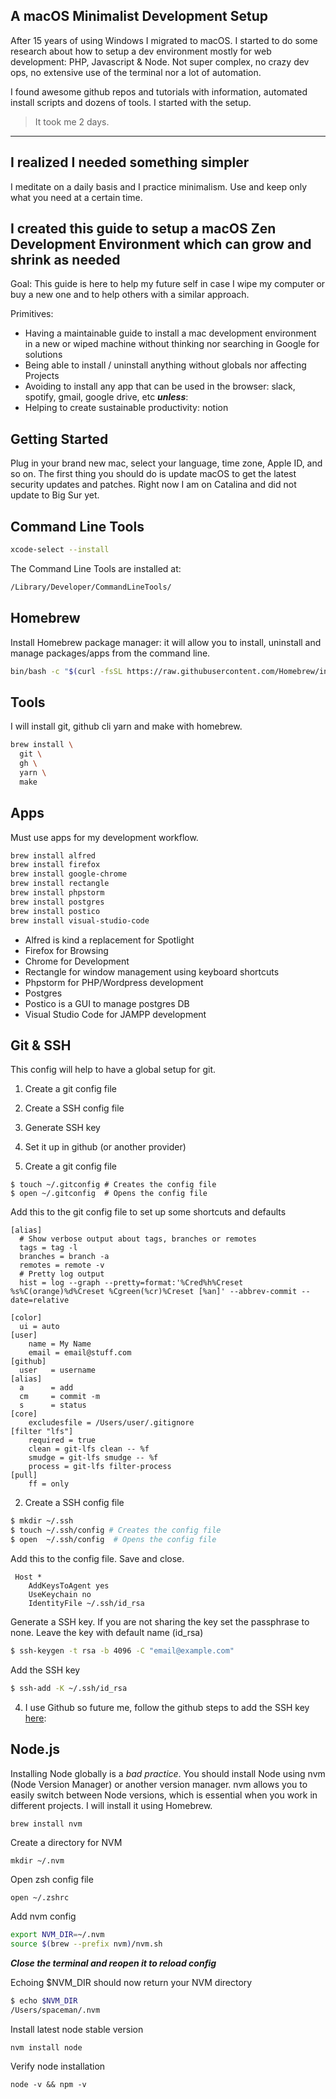 ## A macOS Minimalist Development Setup

After 15 years of using Windows I migrated to macOS. I started to do some research about how to setup a dev environment mostly for web development: PHP, Javascript & Node. Not super complex, no crazy dev ops, no extensive use of the terminal nor a lot of automation.

I found awesome github repos and tutorials with information, automated install scripts and dozens of tools. 
I started with the setup.

> It took me 2 days.  

---

## I realized I needed something simpler
I meditate on a daily basis and I practice minimalism. Use and keep only what you need at a certain time.

## I created this guide to setup a macOS Zen Development Environment which can grow and shrink as needed
Goal: This guide is here to help my future self in case I wipe my computer or buy a new one and to help others with a similar approach. 

Primitives:
- Having a maintainable guide to install a mac development environment in a new or wiped machine without thinking nor searching in Google for solutions
- Being able to install / uninstall anything without globals nor affecting Projects
- Avoiding to install any app that can be used in the browser: slack, spotify, gmail, google drive, etc ***unless***:
- Helping to create sustainable productivity: notion

## Getting Started
Plug in your brand new mac, select your language, time zone, Apple ID, and so on. The first thing you should do is update macOS to get the latest security updates and patches. Right now I am on Catalina and did not update to Big Sur yet.
## Command Line Tools
```bash
xcode-select --install
```

The Command Line Tools are installed at:
```bash
/Library/Developer/CommandLineTools/
```

## Homebrew
Install Homebrew package manager: it will allow you to install, uninstall and manage packages/apps from the command line.

```bash
bin/bash -c "$(curl -fsSL https://raw.githubusercontent.com/Homebrew/install/master/install.sh)" 
```

## Tools
I will install git, github cli yarn and make with homebrew.

```bash
brew install \
  git \
  gh \
  yarn \
  make
```

## Apps
Must use apps for my development workflow. 
```bash
brew install alfred  
brew install firefox 
brew install google-chrome 
brew install rectangle 
brew install phpstorm
brew install postgres 
brew install postico 
brew install visual-studio-code
```

- Alfred is kind a replacement for Spotlight
- Firefox for Browsing
- Chrome for Development
- Rectangle for window management using keyboard shortcuts
- Phpstorm for PHP/Wordpress development
- Postgres
- Postico is a GUI to manage postgres DB
- Visual Studio Code for JAMPP development

## Git & SSH
This config will help to have a global setup for git.

1. Create a git config file
2. Create a SSH config file
3. Generate SSH key
4. Set it up in github (or another provider)

1. Create a git config file

```
$ touch ~/.gitconfig # Creates the config file
$ open ~/.gitconfig  # Opens the config file
```

Add this to the git config file to set up some shortcuts and defaults
```text
[alias]
  # Show verbose output about tags, branches or remotes
  tags = tag -l
  branches = branch -a
  remotes = remote -v
  # Pretty log output
  hist = log --graph --pretty=format:'%Cred%h%Creset %s%C(orange)%d%Creset %Cgreen(%cr)%Creset [%an]' --abbrev-commit --date=relative

[color]
  ui = auto
[user]
	name = My Name
	email = email@stuff.com
[github]
  user   = username
[alias]
  a      = add
  cm     = commit -m
  s      = status
[core]
	excludesfile = /Users/user/.gitignore
[filter "lfs"]
	required = true
	clean = git-lfs clean -- %f
	smudge = git-lfs smudge -- %f
	process = git-lfs filter-process
[pull]
	ff = only
```

2. Create a SSH config file
```bash
$ mkdir ~/.ssh
$ touch ~/.ssh/config # Creates the config file
$ open  ~/.ssh/config  # Opens the config file
```

Add this to the config file. Save and close.
```  
 Host *
    AddKeysToAgent yes
    UseKeychain no
    IdentityFile ~/.ssh/id_rsa
```

Generate a SSH key. If you are not sharing the key set the passphrase to none. Leave the key with default name (id_rsa)
```bash
$ ssh-keygen -t rsa -b 4096 -C "email@example.com"
```

Add the SSH key 
```bash
$ ssh-add -K ~/.ssh/id_rsa
```

4. I use Github so future me, follow the github steps to add the SSH key [here](https://docs.github.com/en/github/authenticating-to-github/generating-a-new-ssh-key-and-adding-it-to-the-ssh-agent):

## Node.js
Installing Node globally is a *bad practice*. You should install Node using nvm (Node Version Manager) or another version manager. nvm allows you to easily switch between Node versions, which is essential when you work in different projects. 
I will install it using Homebrew.

```
brew install nvm
```

Create a directory for NVM

```
mkdir ~/.nvm
```

Open zsh config file

```bash
open ~/.zshrc
```

Add nvm config
```bash
export NVM_DIR=~/.nvm
source $(brew --prefix nvm)/nvm.sh
```

***Close the terminal and reopen it to reload config***

Echoing $NVM_DIR should now return your NVM directory

```bash
$ echo $NVM_DIR
/Users/spaceman/.nvm
```

Install latest node stable version
```
nvm install node
```

Verify node installation

```
node -v && npm -v
```
